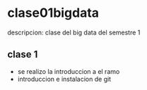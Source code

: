# clase01bigdata

descripcion:
clase del big data del semestre 1

## clase 1

- se realizo la introduccion a el ramo
- introduccion e instalacion de git

